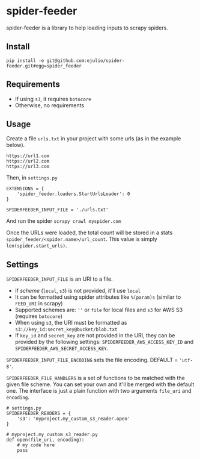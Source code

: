 # spider-feeder

spider-feeder is a library to help loading inputs to scrapy spiders.

## Install

`pip install -e git@github.com:ejulio/spider-feeder.git#egg=spider_feeder`

## Requirements

* If using `s3`, it requires `botocore`
* Otherwise, no requirements

## Usage

Create a file `urls.txt` in your project with some urls (as in the example below).
```
https://url1.com
https://url2.com
https://url3.com
```

Then, in `settings.py`
```
EXTENSIONS = {
    'spider_feeder.loaders.StartUrlsLoader': 0
}

SPIDERFEEDER_INPUT_FILE = './urls.txt'
```

And run the spider `scrapy crawl myspider.com`

Once the URLs were loaded, the total count will be stored in a stats 
`spider_feeder/<spider.name>/url_count`.
This value is simply `len(spider.start_urls)`.

## Settings

`SPIDERFEEDER_INPUT_FILE` is an URI to a file.
* If _scheme_ (`local`, `s3`) is not provided, it'll use `local`
* It can be formatted using spider attributes like `%(param)s` (similar to `FEED_URI` in scrapy)
* Supported schemes are: `''` or `file` for local files and `s3` for AWS S3 (requires `botocore`)
* When using `s3`, the URI must be formatted as `s3://key_id:secret_key@bucket/blob.txt`
* If `key_id` and `secret_key` are not provided in the URI, they can be provided by the following settings: `SPIDERFEEDER_AWS_ACCESS_KEY_ID` and `SPIDERFEEDER_AWS_SECRET_ACCESS_KEY`.

`SPIDERFEEDER_INPUT_FILE_ENCODING` sets the file encoding. DEFAULT = `'utf-8'`.

`SPIDERFEEDER_FILE_HANDLERS` is a set of functions to be matched with the given file scheme.
You can set your own and it'll be merged with the default one.
The interface is just a plain function with two arguments `file_uri` and `encoding`.
```
# settings.py
SPIDERFEEDER_READERS = {
    's3': 'myproject.my_custom_s3_reader.open'
}

# myproject.my_custom_s3_reader.py
def open(file_uri, encoding):
    # my code here
    pass
```